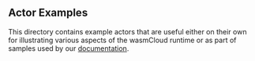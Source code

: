 ## Actor Examples

This directory contains example actors that are useful either on their own for illustrating various aspects of the wasmCloud runtime or as part of samples used by our [documentation](https://wasmcloud.com).
